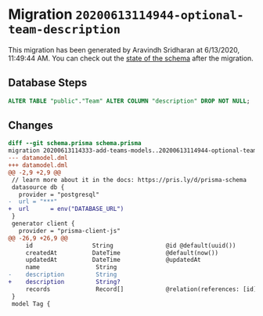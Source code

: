 # Migration `20200613114944-optional-team-description`

This migration has been generated by Aravindh Sridharan at 6/13/2020, 11:49:44 AM.
You can check out the [state of the schema](./schema.prisma) after the migration.

## Database Steps

```sql
ALTER TABLE "public"."Team" ALTER COLUMN "description" DROP NOT NULL;
```

## Changes

```diff
diff --git schema.prisma schema.prisma
migration 20200613114333-add-teams-models..20200613114944-optional-team-description
--- datamodel.dml
+++ datamodel.dml
@@ -2,9 +2,9 @@
 // learn more about it in the docs: https://pris.ly/d/prisma-schema
 datasource db {
   provider = "postgresql"
-  url = "***"
+  url      = env("DATABASE_URL")
 }
 generator client {
   provider = "prisma-client-js"
@@ -26,9 +26,9 @@
     id                 String               @id @default(uuid())
     createdAt          DateTime             @default(now())
     updatedAt          DateTime             @updatedAt
     name                String
-    description         String
+    description         String?
     records             Record[]            @relation(references: [id])
 }
 model Tag {
```


